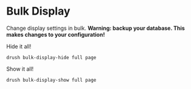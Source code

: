 # Bulk Display

Change display settings in bulk. **Warning: backup your database. This makes changes to your configuration!**

Hide it all!

    drush bulk-display-hide full page

Show it all!

    drush bulk-display-show full page
